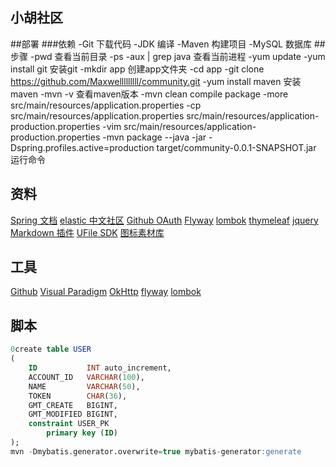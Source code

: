 ## 小胡社区

##部署
###依赖
-Git  下载代码
-JDK  编译
-Maven  构建项目
-MySQL  数据库
##步骤
-pwd 查看当前目录
-ps -aux | grep java 查看当前进程
-yum update
-yum install git 安装git
-mkdir app 创建app文件夹
-cd app
-git clone https://github.com/Maxwelllllllll/community.git
-yum install maven 安装maven
-mvn -v 查看maven版本
-mvn clean compile package
-more src/main/resources/application.properties
-cp src/main/resources/application.properties src/main/resources/application-production.properties
-vim src/main/resources/application-production.properties
-mvn package
--java -jar -Dspring.profiles.active=production target/community-0.0.1-SNAPSHOT.jar 运行命令

## 资料
[Spring 文档](https://spring.io/guides)
[elastic 中文社区](https://elasticsearch.cn/explore)
[Github OAuth](https://docs.github.com/en/developers/apps/building-oauth-apps)
[Flyway](https://flywaydb.org/documentation/getstarted/firststeps/maven)
[lombok](https://projectlombok.org/)
[thymeleaf](https://www.thymeleaf.org/doc/tutorials/3.0/usingthymeleaf.html#difference-between-thinsert-and-threplace-and-thinclude)
[jquery](https://jquery.com/download/)
[Markdown 插件](https://pandao.github.io/editor.md/)
[UFile SDK](https://github.com/ucloud/ufile-sdk-java)
[图标素材库](https://www.iconfont.cn/)
## 工具
[Github](https://github.com/)
[Visual Paradigm](https://www.visual-paradigm.com/cn/)
[OkHttp](https://square.github.io/okhttp/)
[flyway](https://flywaydb.org/documentation/getstarted/firststeps/maven)
[lombok](https://projectlombok.org/setup/maven)
## 脚本
```sql
0create table USER
(
    ID           INT auto_increment,
    ACCOUNT_ID   VARCHAR(100),
    NAME         VARCHAR(50),
    TOKEN        CHAR(36),
    GMT_CREATE   BIGINT,
    GMT_MODIFIED BIGINT,
    constraint USER_PK
        primary key (ID)
);
mvn -Dmybatis.generator.overwrite=true mybatis-generator:generate
```